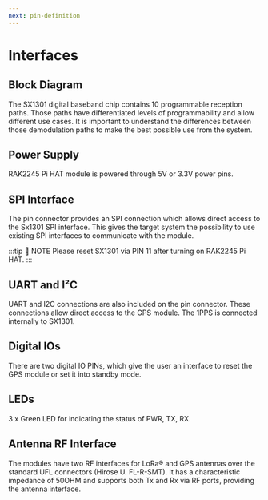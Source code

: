 ```yaml
---
next: pin-definition
---
```


# Interfaces

## Block Diagram

<rk-img
  src="/assets/images/datasheet/rak2245-pihat/rak2245-pihat-block-diagram.png"
  width="100%"
  figure-number="1"
  caption="RAK2245 Pi Hat Block Diagram"
/>

The SX1301 digital baseband chip contains 10 programmable reception paths. Those
paths have differentiated levels of programmability and allow different use cases. It is important to understand the differences between those demodulation paths to make the best possible use from the system.

## Power Supply

RAK2245 Pi HAT module is powered through 5V or 3.3V power pins.

## SPI Interface

The pin connector provides an SPI connection which allows direct access to the
Sx1301 SPI interface. This gives the target system the possibility to use existing SPI interfaces to communicate with the module.

:::tip 📝 NOTE
Please reset SX1301 via PIN 11 after turning on RAK2245 Pi HAT.
:::

## UART and I²C

UART and I2C connections are also included on the pin connector. These connections
allow direct access to the GPS module. The 1PPS is connected internally to SX1301.

## Digital IOs

There are two digital IO PINs, which give the user an interface to reset the GPS module or set it into standby mode.

## LEDs

3 x Green LED for indicating the status of PWR, TX, RX.

## Antenna RF Interface

The modules have two RF interfaces for LoRa® and GPS antennas over the standard UFL connectors (Hirose U. FL-R-SMT). It has a characteristic impedance of 50OHM and supports both Tx and Rx via RF ports, providing the antenna interface.

